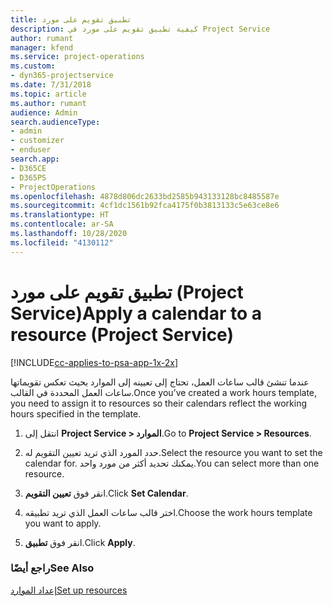 ```yaml
---
title: تطبيق تقويم على مورد
description: كيفية تطبيق تقويم على مورد في Project Service
author: rumant
manager: kfend
ms.service: project-operations
ms.custom:
- dyn365-projectservice
ms.date: 7/31/2018
ms.topic: article
ms.author: rumant
audience: Admin
search.audienceType:
- admin
- customizer
- enduser
search.app:
- D365CE
- D365PS
- ProjectOperations
ms.openlocfilehash: 4878d806dc2633bd2585b943133128bc8485587e
ms.sourcegitcommit: 4cf1dc1561b92fca4175f0b3813133c5e63ce8e6
ms.translationtype: HT
ms.contentlocale: ar-SA
ms.lasthandoff: 10/28/2020
ms.locfileid: "4130112"
---
```

# <a name="apply-a-calendar-to-a-resource-project-service"></a><span data-ttu-id="0ff9e-103">تطبيق تقويم على مورد (Project Service)</span><span class="sxs-lookup"><span data-stu-id="0ff9e-103">Apply a calendar to a resource (Project Service)</span></span>

[!INCLUDE[cc-applies-to-psa-app-1x-2x](../includes/cc-applies-to-psa-app-1x-2x.md)]

<span data-ttu-id="0ff9e-104">عندما تنشئ قالب ساعات العمل، تحتاج إلى تعيينه إلى الموارد بحيث تعكس تقويماتها ساعات العمل المحددة في القالب.</span><span class="sxs-lookup"><span data-stu-id="0ff9e-104">Once you’ve created a work hours template, you need to assign it to resources so their calendars reflect the working hours specified in the template.</span></span>  
  
1.  <span data-ttu-id="0ff9e-105">انتقل إلى **Project Service > الموارد‬‏‎**.</span><span class="sxs-lookup"><span data-stu-id="0ff9e-105">Go to **Project Service > Resources**.</span></span>  
  
2.  <span data-ttu-id="0ff9e-106">حدد المورد الذي تريد تعيين التقويم له.</span><span class="sxs-lookup"><span data-stu-id="0ff9e-106">Select the resource you want to set the calendar for.</span></span> <span data-ttu-id="0ff9e-107">يمكنك تحديد أكثر من مورد واحد.</span><span class="sxs-lookup"><span data-stu-id="0ff9e-107">You can select more than one resource.</span></span>  
  
3.  <span data-ttu-id="0ff9e-108">انقر فوق **تعيين التقويم**.</span><span class="sxs-lookup"><span data-stu-id="0ff9e-108">Click **Set Calendar**.</span></span>  
  
4.  <span data-ttu-id="0ff9e-109">اختر قالب ساعات العمل الذي تريد تطبيقه.</span><span class="sxs-lookup"><span data-stu-id="0ff9e-109">Choose the work hours template you want to apply.</span></span>  
  
5.  <span data-ttu-id="0ff9e-110">انقر فوق **تطبيق**.</span><span class="sxs-lookup"><span data-stu-id="0ff9e-110">Click **Apply**.</span></span>  
  
### <a name="see-also"></a><span data-ttu-id="0ff9e-111">راجع أيضًا</span><span class="sxs-lookup"><span data-stu-id="0ff9e-111">See Also</span></span>  
 [<span data-ttu-id="0ff9e-112">إعداد الموارد</span><span class="sxs-lookup"><span data-stu-id="0ff9e-112">Set up resources</span></span>](../psa/set-up-resources.md)

